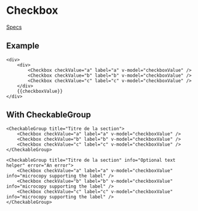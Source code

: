 # Checkbox
[Specs](https://www.sketch.com/s/6034ddd9-a0d3-4844-adda-bd4c821f24b1/a/aK34ez)

## Example

<Checkbox-Example />

```
<div>
    <div>
        <Checkbox checkValue="a" label="a" v-model="checkboxValue" />
        <Checkbox checkValue="b" label="b" v-model="checkboxValue" />
        <Checkbox checkValue="c" label="c" v-model="checkboxValue" />
    </div>
    {{checkboxValue}}
</div>
```

## With CheckableGroup

<Checkbox-GroupExample />

```
<CheckableGroup title="Titre de la section">
    <Checkbox checkValue="a" label="a" v-model="checkboxValue" />
    <Checkbox checkValue="b" label="b" v-model="checkboxValue" />
    <Checkbox checkValue="c" label="c" v-model="checkboxValue" />
</CheckableGroup>

<CheckableGroup title="Titre de la section" info="Optional text helper" error="An error">
    <Checkbox checkValue="a" label="a" v-model="checkboxValue" info="microcopy supporting the label" />
    <Checkbox checkValue="b" label="b" v-model="checkboxValue" info="microcopy supporting the label" />
    <Checkbox checkValue="c" label="c" v-model="checkboxValue" info="microcopy supporting the label" />
</CheckableGroup>
```
